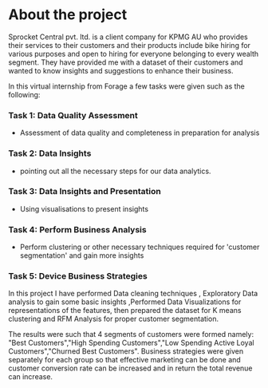 # About the project
Sprocket Central pvt. ltd. is a client company for KPMG AU who provides their services to their customers and their products include bike hiring for various purposes and open to hiring for everyone belonging to every wealth segment. They have provided me with a dataset of their customers and wanted to know insights and suggestions to enhance their business.

In this virtual internship from Forage a few tasks were given such as the following:

### Task 1: Data Quality Assessment
  - Assessment of data quality and completeness in preparation for analysis

### Task 2: Data Insights
  - pointing out all the necessary steps for our data analytics.

### Task 3: Data Insights and Presentation
  - Using visualisations to present insights

### Task 4: Perform Business Analysis
  - Perform clustering or other necessary techniques required for 'customer segmentation' and gain more insights

### Task 5: Device Business Strategies


In this project I have performed Data cleaning techniques , Exploratory Data analysis to gain some basic insights ,Performed Data Visualizations for representations of the features, then prepared the dataset for K means clustering and RFM Analysis for proper customer segmentation.


The results were such that 4 segments of customers were formed namely: "Best Customers","High Spending Customers","Low Spending Active Loyal Customers","Churned Best Customers". Business strategies were given separately for each group so that effective marketing can be done and customer conversion rate can be increased and in return the total revenue can increase.
